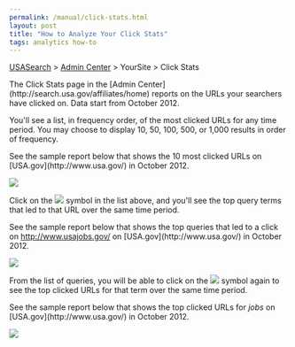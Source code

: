 ```yaml
---
permalink: /manual/click-stats.html
layout: post
title: "How to Analyze Your Click Stats"
tags: analytics how-to
---
```

[USASearch](http://usasearch.howto.gov) > [Admin Center](http://search.usa.gov/affiliates/home) > YourSite > Click Stats

<p>The Click Stats page in the [Admin Center](http://search.usa.gov/affiliates/home) reports on the URLs your searchers have clicked on. Data start from October 2012.</p>
<p>You'll see a list, in frequency order, of the most clicked URLs for any time period. You may choose to display 10, 50, 100, 500, or 1,000 results in order of frequency.</p>
<p>See the sample report below that shows the 10 most clicked URLs on [USA.gov](http://www.usa.gov/) in October 2012.</p>
<p><img src="http://f22818b4dfc10241d8a3-f1564c64756a8cfee25b6b19953b1d23.r31.cf2.rackcdn.com/tumblr_mces5zyKfc1qid15q.png"/></p>
<p>Click on the <img src="http://f22818b4dfc10241d8a3-f1564c64756a8cfee25b6b19953b1d23.r31.cf2.rackcdn.com/tumblr_mceqaa2dn41qid15q.png"/> symbol in the list above, and you'll see the top query terms that led to that URL over the same time period.</p>
<p>See the sample report below that shows the top queries that led to a click on <a href="http://www.usajobs.gov/"><a href="http://www.usajobs.gov/">http://www.usajobs.gov/</a></a> on [USA.gov](http://www.usa.gov/) in October 2012.</p>
<p><img src="http://f22818b4dfc10241d8a3-f1564c64756a8cfee25b6b19953b1d23.r31.cf2.rackcdn.com/tumblr_mceqp4Jmoy1qid15q.png"/></p>
<p>From the list of queries, you will be able to click on the <img src="http://f22818b4dfc10241d8a3-f1564c64756a8cfee25b6b19953b1d23.r31.cf2.rackcdn.com/tumblr_mceqaa2dn41qid15q.png"/> symbol again to see the top clicked URLs for that term over the same time period.</p>
<p>See the sample report below that shows the top clicked URLs for <em>jobs</em> on [USA.gov](http://www.usa.gov/) in October 2012.</p>
<p><img src="http://f22818b4dfc10241d8a3-f1564c64756a8cfee25b6b19953b1d23.r31.cf2.rackcdn.com/tumblr_mceqlwdZnx1qid15q.png"/></p>